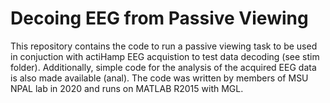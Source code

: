 # Decoing EEG from Passive Viewing

This repository contains the code to run a passive viewing task to be used in conjuction with actiHamp EEG acquistion to test data decoding (see stim folder). Additionally, simple code for the analysis of the acquired EEG data is also made available (anal). The code was written by members of MSU NPAL lab in 2020 and runs on MATLAB R2015 with MGL. 
